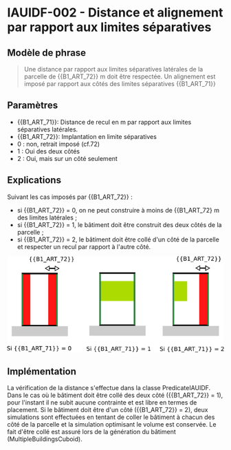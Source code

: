 # IAUIDF-002 - Distance et alignement par rapport aux limites séparatives

## Modèle de phrase

> Une distance par rapport aux limites séparatives latérales de la parcelle de {{B1_ART_72}} m doit être respectée.
> Un alignement est imposé par rapport aux côtés des limites séparatives  {{B1_ART_71}}

## Paramètres
*  {{B1_ART_71}}: Distance de recul en m par rapport aux limites séparatives latérales.
*  {{B1_ART_72}}: Implantation en limite séparatives
  * 0 : non, retrait imposé (cf.72)
  * 1 : Oui des deux côtés
  * 2 : Oui, mais sur un côté seulement


## Explications

Suivant les cas imposés par {{B1_ART_72}} :
* si {{B1_ART_72}} = 0, on ne peut construire à moins de {{B1_ART_72} m des limites latérales ;
* si {{B1_ART_72}} = 1, le bâtiment doit être construit des deux côtés de la parcelle ;
* si {{B1_ART_72}} = 2, le bâtiment doit être collé d'un côté de la parcelle et respecter un recul par rapport à l'autre côté.

![Image illustrant les contraintes par rapport aux limites latérales](./../img/rules/IAUIDF/IAUIDF-002.png)

## Implémentation

La vérification de la distance s'effectue dans la classe PredicateIAUIDF. Dans le cas où le bâtiment doit être collé des deux côté ({{B1_ART_72}} = 1), pour l'instant il ne subit aucune contrainte et est libre en termes de placement. Si le bâtiment doit être d'un côté ({{B1_ART_72}} = 2), deux simulations sont effectuées en tentant de coller le bâtiment à chacun des côté de la parcelle et la simulation optimisant le volume est conservée. Le fait d'être collé est assuré lors de la génération du bâtiment (MultipleBuildingsCuboid).
